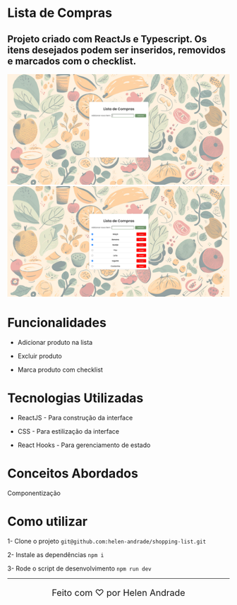 # Lista de Compras

## Projeto criado com ReactJs e Typescript. Os itens desejados podem ser inseridos, removidos e marcados com o checklist.

<div align="center">
  <img src="src/assets/shopping-1.png" alt="Imagem 1 do projeto">
  <img src="src/assets/shopping-2.png" alt="Imagem 2 do projeto">
</div>

# Funcionalidades

* Adicionar produto na lista

* Excluir produto

* Marca produto com checklist

# Tecnologias Utilizadas

* ReactJS - Para construção da interface

* CSS - Para estilização da interface

* React Hooks - Para gerenciamento de estado

# Conceitos Abordados

Componentização

# Como utilizar

1- Clone o projeto
`git@github.com:helen-andrade/shopping-list.git`

2- Instale as dependências
`npm i`

3- Rode o script de desenvolvimento
`npm run dev`

---

<div align="center">
    <p style="font-size: 20px;">Feito com ♡ por Helen Andrade</p>
</div>
